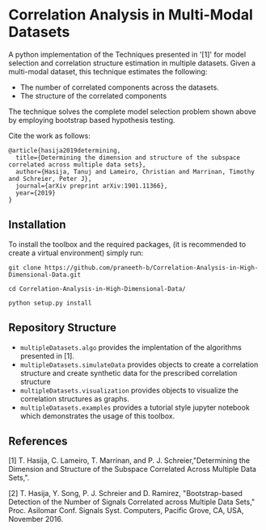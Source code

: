
# Correlation Analysis in Multi-Modal Datasets
A python implementation of the Techniques presented in '[1]' for model selection and correlation structure estimation in multiple datasets.
Given a multi-modal dataset, this technique estimates the following:
* The number of correlated components across the datasets.
* The structure of the correlated components

The technique solves the complete model selection problem shown above by employing bootstrap based hypothesis testing.

Cite the work as follows:

```
@article{hasija2019determining,
  title={Determining the dimension and structure of the subspace correlated across multiple data sets},
  author={Hasija, Tanuj and Lameiro, Christian and Marrinan, Timothy and Schreier, Peter J},
  journal={arXiv preprint arXiv:1901.11366},
  year={2019}
}

```

## Installation

To install the toolbox and the required packages, (it is recommended to create a virtual environment) simply run:
```
git clone https://github.com/praneeth-b/Correlation-Analysis-in-High-Dimensional-Data.git

cd Correlation-Analysis-in-High-Dimensional-Data/

python setup.py install

```

## Repository Structure

* `multipleDatasets.algo` provides the implentation of the algorithms presented in [1].
* `multipleDatasets.simulateData` provides objects to create a correlation structure and create synthetic data for the prescribed correlation structure
* `multipleDatasets.visualization` provides objects to visualize the correlation structures as graphs.
* `multipleDatasets.examples` provides a tutorial style jupyter notebook which demonstrates the usage of this toolbox.


## References
[1] T. Hasija, C. Lameiro, T. Marrinan,  and P. J. Schreier,"Determining the Dimension and Structure of the Subspace Correlated Across Multiple Data Sets,".

[2] T. Hasija, Y. Song, P. J. Schreier and D. Ramirez, "Bootstrap-based Detection of the Number of Signals Correlated across Multiple Data Sets," Proc. Asilomar Conf. Signals Syst. Computers, Pacific Grove, CA, USA, November 2016.


